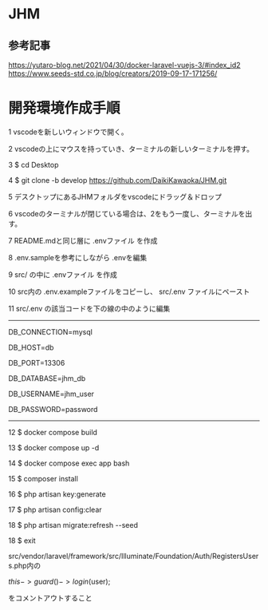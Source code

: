 # JHM

## 参考記事

https://yutaro-blog.net/2021/04/30/docker-laravel-vuejs-3/#index_id2  
https://www.seeds-std.co.jp/blog/creators/2019-09-17-171256/


# 開発環境作成手順

1 vscodeを新しいウィンドウで開く。

2 vscodeの上にマウスを持っていき、ターミナルの新しいターミナルを押す。

3 $ cd Desktop

4 $ git clone -b develop https://github.com/DaikiKawaoka/JHM.git

5 デスクトップにあるJHMフォルダをvscodeにドラッグ＆ドロップ

6 vscodeのターミナルが閉じている場合は、2をもう一度し、ターミナルを出す。

7 README.mdと同じ層に .envファイル を作成

8 .env.sampleを参考にしながら .envを編集

9 src/ の中に .envファイル を作成

10 src内の .env.exampleファイルをコピーし、 src/.env ファイルにペースト

11 src/.env の該当コードを下の線の中のように編集 

-------------------------------  
DB_CONNECTION=mysql

DB_HOST=db

DB_PORT=13306

DB_DATABASE=jhm_db

DB_USERNAME=jhm_user

DB_PASSWORD=password

--------------------------------- 

12 $ docker compose build

13 $ docker compose up -d

14 $ docker compose exec app bash

15 $ composer install

16 $ php artisan key:generate

17 $ php artisan config:clear

18 $ php artisan migrate:refresh --seed

18 $ exit



src/vendor/laravel/framework/src/Illuminate/Foundation/Auth/RegistersUsers.php内の

$this->guard()->login($user);

をコメントアウトすること